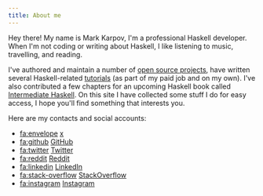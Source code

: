 ```yaml
---
title: About me
---
```


Hey there! My name is Mark Karpov, I'm a professional Haskell developer.
When I'm not coding or writing about Haskell, I like listening to music,
travelling, and reading.

I've authored and maintain a number of [open source projects](/oss.html),
have written several Haskell-related [tutorials](/learn-haskell.html) (as
part of my paid job and on my own). I've also contributed a few chapters for
an upcoming Haskell book called [Intermediate
Haskell](https://intermediatehaskell.com). On this site I have collected
some stuff I do for easy access, I hope you'll find something that interests
you.

Here are my contacts and social accounts:

* <fa:envelope> [x](social:email)
* <fa:github> [GitHub](social:github)
* <fa:twitter> [Twitter](social:twitter)
* <fa:reddit> [Reddit](social:reddit)
* <fa:linkedin> [LinkedIn](social:linkedin)
* <fa:stack-overflow> [StackOverflow](social:stackoverflow)
* <fa:instagram> [Instagram](social:instagram)
